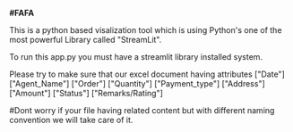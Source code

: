 **#FAFA**

This is a python based visalization tool which is using Python's one of the most powerful Library called "StreamLit".

To run this app.py you must have a streamlit library installed system.

Please try to make sure that our excel document having attributes 
["Date"]	["Agent_Name"]	["Order"]	["Quantity"]	["Payment_type"]	["Address"]	["Amount"]	["Status"]	["Remarks/Rating"]

#Dont worry if your file having related content but with different naming convention we will take care of it.
